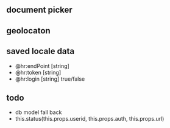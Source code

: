 ## document picker
## geolocaton


## saved locale data
- @hr:endPoint [string]
- @hr:token [string]
- @hr:login [string] true/false

## todo
- db model fall back
- this.status(this.props.userid, this.props.auth, this.props.url)